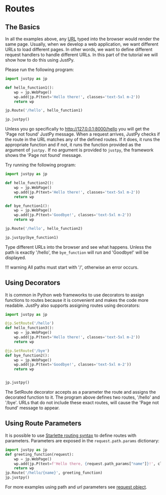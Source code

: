 # Routes

## The Basics

In all the examples above, any [URL](https://en.wikipedia.org/wiki/URL) typed into the browser would render the same page. Usually, when we develop a web application, we want different URLs to load different pages. In other words, we want to define different request handlers to handle different URLs. In this part of the tutorial we will show how to do this using JustPy. 

Please run the following program:
```python
import justpy as jp

def hello_function1():
    wp = jp.WebPage()
    wp.add(jp.P(text='Hello there!', classes='text-5xl m-2'))
    return wp

jp.Route('/hello', hello_function1)

jp.justpy()
```
Unless you go specifically to http://127.0.0.1:8000/hello you will get the 'Page not found' JustPy message. When a request arrives, JustPy checks if the route in the URL matches any of the defined routes. If it does, it runs the appropriate function and if not, it runs the function provided as the argument of `justpy.` If no argument is provided to `justpy`, the framework shows the 'Page not found' message. 

Try running the following program:
```python
import justpy as jp

def hello_function2():
    wp = jp.WebPage()
    wp.add(jp.P(text='Hello there!', classes='text-5xl m-2'))
    return wp

def bye_function1():
    wp = jp.WebPage()
    wp.add(jp.P(text='Goodbye!', classes='text-5xl m-2'))
    return wp

jp.Route('/hello', hello_function2)

jp.justpy(bye_function1)
```

Type different URLs into the browser and see what happens. Unless the path is exactly '/hello', the `bye_function` will run and 'Goodbye!' will be displayed.
 
!!! warning
    All paths must start with '/', otherwise an error occurs.

## Using Decorators

It is common in Python web frameworks to use decorators to assign functions to routes because it is convenient and makes the code more readable. JustPy also supports assigning routes using decorators:

```python
import justpy as jp

@jp.SetRoute('/hello')
def hello_function3():
    wp = jp.WebPage()
    wp.add(jp.P(text='Hello there!', classes='text-5xl m-2'))
    return wp

@jp.SetRoute('/bye')
def bye_function2():
    wp = jp.WebPage()
    wp.add(jp.P(text='Goodbye!', classes='text-5xl m-2'))
    return wp


jp.justpy()
```

The SetRoute decorator accepts as a parameter the route and assigns the decorated function to it. The program above defines two routes, '/hello' and '/bye'. URLs that do not include these exact routes, will cause the 'Page not found' message to appear. 

## Using Route Parameters

It is possible to use [Starlette routing syntax](https://www.starlette.io/routing/) to define routes with parameters. Parameters are exposed in the `request.path.params` dictionary:

```python
import justpy as jp
def greeting_function(request):
    wp = jp.WebPage()
    wp.add(jp.P(text=f'Hello there, {request.path_params["name"]}!', classes='text-5xl m-2'))
    return wp
jp.Route('/hello/{name}', greeting_function)
jp.justpy()
```

For more examples using path and url parameters see [request object](/tutorials/request_object.md).
